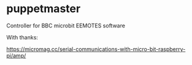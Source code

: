 # puppetmaster
Controller for BBC microbit EEMOTES software

With thanks:

https://micromag.cc/serial-communications-with-micro-bit-raspberry-pi/amp/

